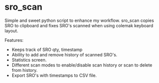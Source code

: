 # sro_scan
Simple and sweet python script to enhance my workflow.
sro_scan copies SRO to clipboard and fixes SRO's scanned when using colemak keyboard layout.

Features:
* Keeps track of SRO qty, timestamp
* Ability to add and remove history of scanned SRO's.
* Statistics screen.
* Different scan modes to enable/disable scan history or scan to delete from history.
* Export SRO's with timestamps to CSV file.
